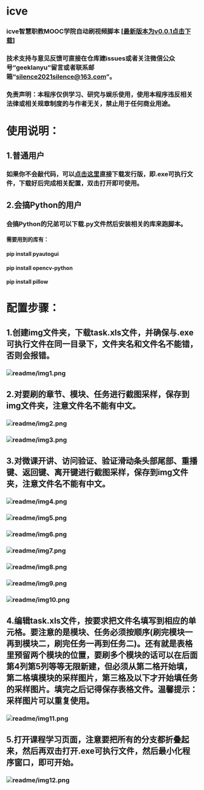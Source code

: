 # icve
### icve智慧职教MOOC学院自动刷视频脚本 [[最新版本为v0.0.1点击下载]](https://www.aliyundrive.com/s/nDLUnSwzrgS)
### 技术支持与意见反馈可直接在仓库建issues或者关注微信公众号“geeklanyu”留言或者联系邮箱“silence2021silence@163.com”。
### 免责声明：本程序仅供学习、研究与娱乐使用，使用本程序违反相关法律或相关规章制度的与作者无关，禁止用于任何商业用途。

# 使用说明：
## 1.普通用户
### 如果你不会敲代码，可以[点击这里](https://www.aliyundrive.com/s/TXhHqUw8dE1)直接下载发行版，即.exe可执行文件，下载好后完成相关配置，双击打开即可使用。
## 2.会搞Python的用户
### 会搞Python的兄弟可以下载.py文件然后安装相关的库来跑脚本。
#### 需要用到的库有：
#### pip install pyautogui
#### pip install opencv-python
#### pip install pillow

# 配置步骤：
## 1.创建img文件夹，下载task.xls文件，并确保与.exe可执行文件在同一目录下，文件夹名和文件名不能错，否则会报错。
### ![readme/img1.png](readme/img1.png)
## 2.对要刷的章节、模块、任务进行截图采样，保存到img文件夹，注意文件名不能有中文。
### ![readme/img2.png](readme/img2.png)
### ![readme/img3.png](readme/img3.png)
## 3.对微课开讲、访问验证、验证滑动条头部尾部、重播键、返回键、离开键进行截图采样，保存到img文件夹，注意文件名不能有中文。
### ![readme/img4.png](readme/img4.png)
### ![readme/img5.png](readme/img5.png)
### ![readme/img6.png](readme/img6.png)
### ![readme/img7.png](readme/img7.png)
### ![readme/img8.png](readme/img8.png)
### ![readme/img9.png](readme/img9.png)
### ![readme/img10.png](readme/img10.png)
## 4.编辑task.xls文件，按要求把文件名填写到相应的单元格。要注意的是模块、任务必须按顺序(刷完模块一再到模块二，刷完任务一再到任务二)。还有就是表格里预留两个模块的位置，要刷多个模块的话可以在后面第4列第5列等等无限新建，但必须从第二格开始填，第二格填模块的采样图片，第三格及以下才开始填任务的采样图片。填完之后记得保存表格文件。温馨提示：采样图片可以重复使用。
### ![readme/img11.png](readme/img11.png)
## 5.打开课程学习页面，注意要把所有的分支都折叠起来，然后再双击打开.exe可执行文件，然后最小化程序窗口，即可开始。
### ![readme/img12.png](readme/img12.png)
